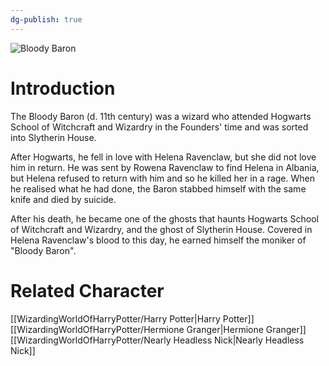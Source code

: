 ```yaml
---
dg-publish: true
---
```

![Bloody Baron](http://rxbg5ysja.bkt.gdipper.com/Bloody_Baron.png)
# Introduction
The Bloody Baron (d. 11th century) was a wizard who attended Hogwarts School of Witchcraft and Wizardry in the Founders' time and was sorted into Slytherin House.

After Hogwarts, he fell in love with Helena Ravenclaw, but she did not love him in return. He was sent by Rowena Ravenclaw to find Helena in Albania, but Helena refused to return with him and so he killed her in a rage. When he realised what he had done, the Baron stabbed himself with the same knife and died by suicide.

After his death, he became one of the ghosts that haunts Hogwarts School of Witchcraft and Wizardry, and the ghost of Slytherin House. Covered in Helena Ravenclaw's blood to this day, he earned himself the moniker of "Bloody Baron".

# Related Character
[[WizardingWorldOfHarryPotter/Harry Potter\|Harry Potter]]
[[WizardingWorldOfHarryPotter/Hermione Granger\|Hermione Granger]]
[[WizardingWorldOfHarryPotter/Nearly Headless Nick\|Nearly Headless Nick]]
